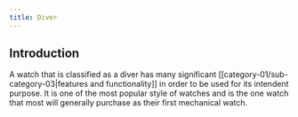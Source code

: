 ```yaml
---
title: Diver
---
```

## Introduction

A watch that is classified as a diver has many significant [[category-01/sub-category-03|features and functionality]] in order to be used for its intendent purpose. It is one of the most popular style of watches and is the one watch that most will generally purchase as their first mechanical watch.
 
